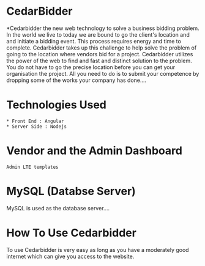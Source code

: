 # CedarBidder
   *Cedarbidder the new web technology to solve a business bidding problem. In the world we live to today we are bound to go the client's location and and initiate a bidding event. This process requires energy and time to complete. Cedarbidder takes up this challenge to help solve the problem of going to the location where vendors bid for a project. Cedarbidder utilizes the power of the web to find and fast and distinct solution to the problem. You do not have to go the precise location before you can get your organisation the project. All you need to do is to submit your competence by dropping some of the works your company has done....  


# Technologies Used
    * Front End : Angular
    * Server Side : Nodejs 
  
  # Vendor and the Admin Dashboard
    Admin LTE templates
    
    
# MySQL (Databse Server)
  MySQL is used as the database server....
# How To Use Cedarbidder 
   To use Cedarbidder is very easy as long as you have a moderately good internet which can give you access to the website.
  
